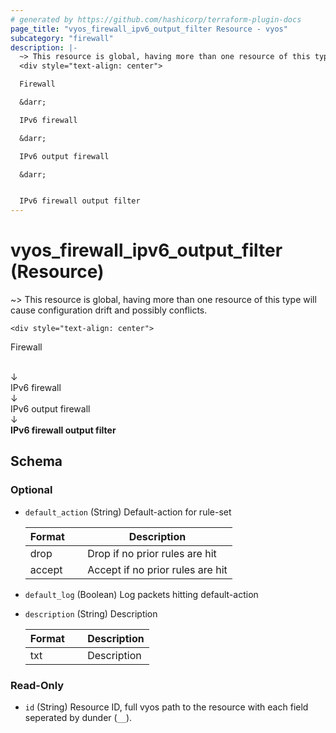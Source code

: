 ```yaml
---
# generated by https://github.com/hashicorp/terraform-plugin-docs
page_title: "vyos_firewall_ipv6_output_filter Resource - vyos"
subcategory: "firewall"
description: |-
  ~> This resource is global, having more than one resource of this type will cause configuration drift and possibly conflicts.
  <div style="text-align: center">

  Firewall

  &darr;

  IPv6 firewall

  &darr;

  IPv6 output firewall

  &darr;


  IPv6 firewall output filter
---
```


# vyos_firewall_ipv6_output_filter (Resource)

~> This resource is global, having more than one resource of this type will cause configuration drift and possibly conflicts.

	<div style="text-align: center">
Firewall

<br>
&darr;
<br>
IPv6 firewall

<br>
&darr;
<br>
IPv6 output firewall

<br>
&darr;
<br>
<b>
IPv6 firewall output filter
</b>
</div>



<!-- schema generated by tfplugindocs -->
## Schema

### Optional

- `default_action` (String) Default-action for rule-set

    |  Format  &emsp;|  Description                       |
    |----------------|------------------------------------|
    |  drop    &emsp;|  Drop if no prior rules are hit    |
    |  accept  &emsp;|  Accept if no prior rules are hit  |
- `default_log` (Boolean) Log packets hitting default-action
- `description` (String) Description

    |  Format  &emsp;|  Description  |
    |----------------|---------------|
    |  txt     &emsp;|  Description  |

### Read-Only

- `id` (String) Resource ID, full vyos path to the resource with each field seperated by dunder (`__`).
